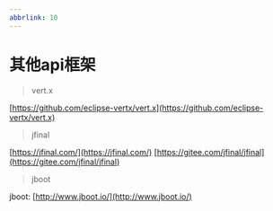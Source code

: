 ```yaml
---
abbrlink: 10
---
```

# 其他api框架

> vert.x

[https://github.com/eclipse-vertx/vert.x](https://github.com/eclipse-vertx/vert.x)
​

> jfinal

 [https://jfinal.com/](https://jfinal.com/)
[https://gitee.com/jfinal/jfinal](https://gitee.com/jfinal/jfinal)
> jboot

jboot: [http://www.jboot.io/](http://www.jboot.io/)

